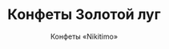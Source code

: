 ---
#site_title: Продукт # Заголовок страницы (вкладка в браузере)
uniclass: product-7 # Это трогать не нужно
many_brands: true

#------ Карточка товара ------
title: Конфеты Золотой луг # Заголовок, который будет везде отображаться
tumbnail: /assets/images/products/tumb-product-7.png # Изображение для карточки товара

#------ Отдельная страница товара - 1 экран ------
title_section: Конфеты Золотой луг # Название продукта на странице
subtitle: Конфеты «Nikitimo» # Подзаголовок
describe: Нежное пралине с дробленым арахисом в глазури. # Описание под заголовком
count_in: 6 шт х 0,5 кг, 3 кг россыпью # Кол-во в гофрокоробе
size_gofro: 390х235х150 мм # Размер гофрокороба

#------ Преимущества - 2 экран ------
# Одна карточка состоит из двух полей - img и text. Оба поля нужно заполнять, чтобы они отобазились на странице
advantages:
    - img: /assets/images/icons/fasovka.svg
      text: Разные фасовки
    - img: /assets/images/icons/cheap.svg
      text: Дешевле аналогов
    - img: /assets/images/icons/vkus-1.svg
      text: Вкусная начинка

#------ Продукция бренда - 3 экран ------
# Обязательные параметры: img - картинка которая будет отображаться
# Необязательные: img_slider - если нужна другая картинка в слайдере на первом экране
# exlude_slider - если НЕ нужно показывать в слайдере на первом экране, возможные значения: true - убрать, false - оставить как было (либо можно просто убрать этот параметр)
# subtitle, describe, size_upakovki, count_in, size_gofro - все настройки как на первом экране
brands_products:
    - img: /assets/images/products/product-7/brands/item-2.png
      is_first_slide: true
    - img: /assets/images/products/product-7/brands/item-4.png
      subtitle: Конфеты «Belccini» # Подзаголовок
      describe: Нежное пралине с дробленым арахисом в глазури. # Описание под заголовком
      count_in: 6 шт х 0,5 кг, 3 кг россыпью # Кол-во в гофрокоробе
      size_gofro: 390х235х150 мм # Размер гофрокороба
    - img: /assets/images/products/product-7/brands/item-3.png
      subtitle: Конфеты «Praline» # Подзаголовок
      describe: Нежное пралине с дробленым арахисом в глазури. # Описание под заголовком
      count_in: 6 шт х 0,5 кг, 3 кг россыпью # Кол-во в гофрокоробе
      size_gofro: 390х235х150 мм # Размер гофрокороба
    - img: /assets/images/products/product-7/brands/item-1.png
      subtitle: Конфеты «Truffo» # Подзаголовок
      describe: Нежное пралине с дробленым арахисом в глазури. # Описание под заголовком
      count_in: 6 шт х 0,5 кг, 3 кг россыпью # Кол-во в гофрокоробе
      size_gofro: 390х235х150 мм # Размер гофрокороба
    - img: /assets/images/products/product-7/brands/item-5.png
      subtitle: Конфеты «Французский трюфель» # Подзаголовок
      describe: Нежное пралине с дробленым арахисом в глазури. # Описание под заголовком
      count_in: 6 шт х 0,5 кг, 3 кг россыпью # Кол-во в гофрокоробе
      size_gofro: 390х235х150 мм # Размер гофрокороба
---